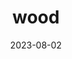 ---
title: "wood"
cc-type: hashtag
date: 2023-08-02
hashtag: wood
related:
  - knot
  - tree
  - petrified wood
---